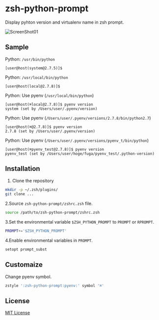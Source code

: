 zsh-python-prompt
======================

Display pyhton version and virtualenv name in zsh prompt.

![ScreenShot01](img/ScreenShot01.png)

Sample
------

Python: ``/usr/bin/python``

```console
[user@host(system@2.7.5)]$
```

Python: ``/usr/local/bin/python``

```console
[user@host(local@2.7.8)]$
```

Python: Use pyenv (``/usr/local/bin/python``)

```console
[user@host(⌘local@2.7.8)]$ pyenv version
system (set by /Users/user/.pyenv/version)
```

Python: Use pyenv (``/Users/user/.pyenv/versions/2.7.8/bin/python2.7``)

```console
[user@host(⌘@2.7.8)]$ pyenv version
2.7.8 (set by /Users/user/.pyenv/version)
```

Python: Use pyenv (``/Users/user/.pyenv/versions/pyenv_t/bin/python``)

```console
[user@host(⌘pyenv_test@2.7.8)]$ pyenv version
pyenv_test (set by /Users/user/hoge/fuga/pyenv_test/.python-version)
```

Installation
---------------

1. Clone the repository  
```sh
mkdir -p ~/.zsh/plugins/
git clone ...
```

2.Source ``zsh-python-prompt/zshrc.zsh`` file.

```sh
source /path/to/zsh-python-prompt/zshrc.zsh
```

3.Set the environmental variable ``$ZSH_PYTHON_PROMPT`` to ``PROMPT`` or ``RPROMPT``.

```sh
PROMPT+='$ZSH_PYTHON_PROMPT'
```

4.Enable environmental variables in ``PROMPT``.

```sh
setopt prompt_subst
```

Customaize
----------

Change pyenv symbol.

```sh
zstyle ':zsh-python-prompt:pyenv:' symbol '⌘'
```

## License

[MIT License](LICENSE)
